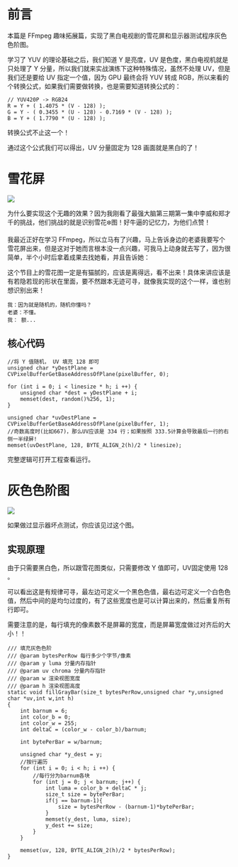 
# 前言

本篇是 FFmpeg 趣味拓展篇，实现了黑白电视剧的雪花屏和显示器测试程序灰色色阶图。

学习了 YUV 的理论基础之后，我们知道 Y 是亮度，UV 是色度，黑白电视机就是只处理了 Y 分量，所以我们就来实战演练下这种特殊情况，虽然不处理 UV，但是我们还是要给 UV 指定一个值，因为 GPU 最终会将 YUV 转成 RGB，所以来看的个转换公式，如果我们需要做转换，也是需要知道转换公式的：

```
// YUV420P -> RGB24
R = Y + ( 1.4075 * (V - 128) );
G = Y - ( 0.3455 * (U - 128) - 0.7169 * (V - 128) );
B = Y + ( 1.7790 * (U - 128) );
```

转换公式不止这一个！

通过这个公式我们可以得出，UV 分量固定为 128 画面就是黑白的了！


# 雪花屏

![](imgs/snow.jpg)


为什么要实现这个无趣的效果？因为我刚看了最强大脑第三期第一集中李威和郑才千的挑战，他们挑战的就是识别雪花❄️图！好牛逼的记忆力，为他们点赞！

我最近正好在学习 FFmpeg，所以立马有了兴趣，马上告诉身边的老婆我要写个雪花屏出来，但是这对于她而言根本没一点兴趣，可我马上动身就去写了，因为很简单，半个小时后拿着成果去找她看，并且告诉她：

这个节目上的雪花图一定是有猫腻的，应该是离得远，看不出来！具体来讲应该是有若隐若现的形状在里面，要不然跟本无迹可寻，就像我实现的这个一样，谁也别想识别出来！


```
我：因为就是随机的，随机你懂吗？
老婆：不懂。
我： 额...
```

## 核心代码


```
//将 Y 值随机， UV 填充 128 即可
unsigned char *yDestPlane = CVPixelBufferGetBaseAddressOfPlane(pixelBuffer, 0);
    
for (int i = 0; i < linesize * h; i ++) {
    unsigned char *dest = yDestPlane + i;
    memset(dest, random()%256, 1);
}
    
unsigned char *uvDestPlane = CVPixelBufferGetBaseAddressOfPlane(pixelBuffer, 1);
//奇数高度时(比如667)，那么UV应该是 334 行；如果按照 333.5计算会导致最后一行的右侧一半绿屏!
memset(uvDestPlane, 128, BYTE_ALIGN_2(h)/2 * linesize);
```

完整逻辑可打开工程查看运行。

# 灰色色阶图

![](imgs/gray-bar.png)

如果做过显示器坏点测试，你应该见过这个图。

## 实现原理

由于只需要黑白色，所以跟雪花图类似，只需要修改 Y 值即可，UV固定使用 128 。

可以看出这是有规律可寻，最左边可定义一个黑色色值，最右边可定义一个白色色值，然后中间的是均匀过度的，有了这些宽度也是可以计算出来的，然后重复所有行即可。

需要注意的是，每行填充的像素数不是屏幕的宽度，而是屏幕宽度做过对齐后的大小！！

```
/// 填充灰色色阶
/// @param bytesPerRow 每行多少个字节/像素
/// @param y luma 分量内存指针
/// @param uv chroma 分量内存指针
/// @param w 渲染视图宽度
/// @param h 渲染视图高度
static void fillGrayBar(size_t bytesPerRow,unsigned char *y,unsigned char *uv,int w,int h)
{
    int barnum = 6;
    int color_b = 0;
    int color_w = 255;
    int deltaC = (color_w - color_b)/barnum;
    
    int bytePerBar = w/barnum;
    
    unsigned char *y_dest = y;
    //按行遍历
    for (int i = 0; i < h; i ++) {
        //每行分为barnum各块
        for (int j = 0; j < barnum; j++) {
            int luma = color_b + deltaC * j;
            size_t size = bytePerBar;
            if(j == barnum-1){
                size = bytesPerRow - (barnum-1)*bytePerBar;
            }
            memset(y_dest, luma, size);
            y_dest += size;
        }
    }
    
    memset(uv, 128, BYTE_ALIGN_2(h)/2 * bytesPerRow);
}
```

